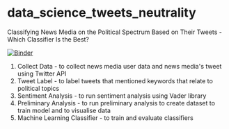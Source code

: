 # data_science_tweets_neutrality
Classifying News Media on the Political Spectrum Based on Their Tweets - Which Classifier Is the Best?

[![Binder](https://mybinder.org/badge_logo.svg)](https://mybinder.org/v2/gh/katherineskc/data_science_tweets_neutrality/main)

1. Collect Data - to collect news media user data and news media's tweet using Twitter API
2. Tweet Label - to label tweets that mentioned keywords that relate to political topics 
3. Sentiment Analysis - to run sentiment analysis using Vader library 
4. Preliminary Analysis - to run preliminary analysis to create dataset to train model and to visualise data
5. Machine Learning Classifier - to train and evaluate classifiers
